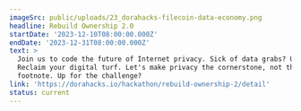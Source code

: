 ```yaml
---
imageSrc: public/uploads/23_dorahacks-filecoin-data-economy.png
headline: Rebuild Ownership 2.0
startDate: '2023-12-10T08:00:00.000Z'
endDate: '2023-12-31T08:00:00.000Z'
text: >
  Join us to code the future of Internet privacy. Sick of data grabs? Us too.
  Reclaim your digital turf. Let's make privacy the cornerstone, not the
  footnote. Up for the challenge?
link: 'https://dorahacks.io/hackathon/rebuild-ownership-2/detail'
status: current
---
```



